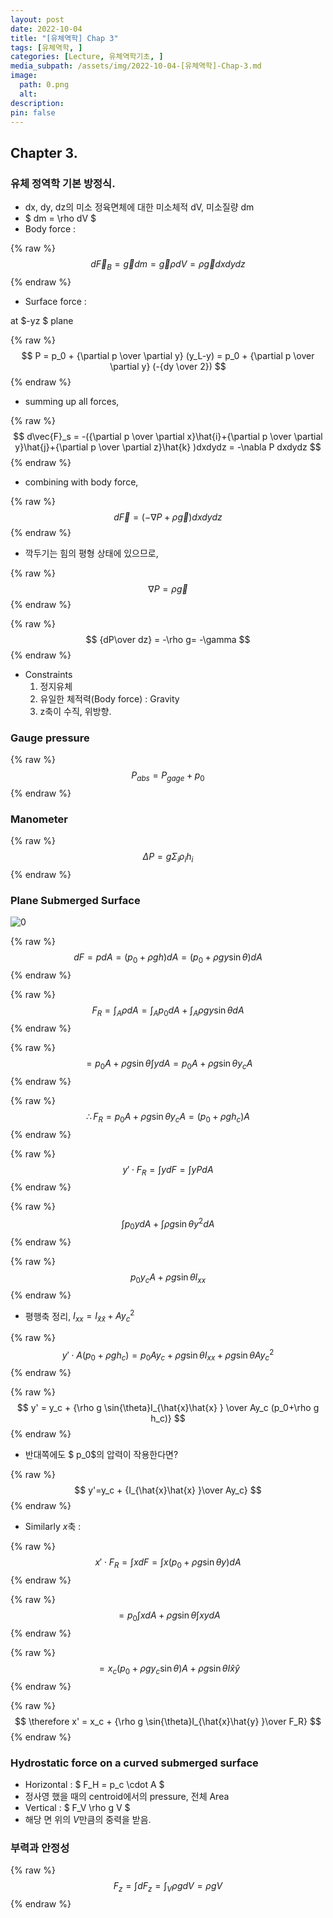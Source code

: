 ```yaml
---
layout: post
date: 2022-10-04
title: "[유체역학] Chap 3"
tags: [유체역학, ]
categories: [Lecture, 유체역학기초, ]
media_subpath: /assets/img/2022-10-04-[유체역학]-Chap-3.md
image:
  path: 0.png
  alt:  
description:  
pin: false
---
```



## Chapter 3.


### 유체 정역학 기본 방정식.

- dx, dy, dz의 미소 정육면체에 대한 미소체적 dV, 미소질량 dm
- $ dm = \rho dV $
- Body force :

{% raw %}
$$
d \vec{F}_B = \vec{g} dm = \vec{g} \rho dV = \rho \vec{g} dxdydz
$$
{% endraw %}

- Surface force :

at $-yz $ plane


{% raw %}
$$
P = p_0 + {\partial p \over \partial y} (y_L-y) = p_0 + {\partial p \over \partial y} (-{dy \over 2})
$$
{% endraw %}

- summing up all forces,

{% raw %}
$$
d\vec{F}_s = -({\partial p \over \partial x}\hat{i}+{\partial p \over \partial y}\hat{j}+{\partial p \over \partial z}\hat{k} )dxdydz 
 = -\nabla P dxdydz
$$
{% endraw %}

- combining with body force,

{% raw %}
$$
d\vec{F} = (-\nabla P + \rho \vec{g})dxdydz
$$
{% endraw %}

- 깍두기는 힘의 평형 상태에 있으므로,

{% raw %}
$$
\nabla P = \rho \vec{g}
$$
{% endraw %}


{% raw %}
$$
{dP\over dz} = -\rho g= -\gamma
$$
{% endraw %}

- Constraints
	1. 정지유체
	2. 유일한 체적력(Body force) : Gravity
	3. z축이 수직, 위방향.

### Gauge pressure


{% raw %}
$$
P_{abs} = P_{gage} + p_0
$$
{% endraw %}


### Manometer


{% raw %}
$$
\Delta P = g \Sigma_i \rho_i h_i
$$
{% endraw %}


### Plane Submerged Surface


![0](/0.png)


{% raw %}
$$
dF = pdA = (p_0 + \rho gh)dA = (p_0 + \rho gy \sin{\theta})dA
$$
{% endraw %}


{% raw %}
$$
F_R = \int_A \rho dA = \int_A p_0 dA + \int_A \rho gy \sin{\theta} dA
$$
{% endraw %}


{% raw %}
$$
= p_0 A + \rho g \sin{\theta} \int{ydA} = p_0 A + \rho g \sin{\theta} y_c A
$$
{% endraw %}


{% raw %}
$$
\therefore F_R = p_0 A + \rho g \sin{\theta} y_c A = (p_0 + \rho g h_c) A
$$
{% endraw %}


{% raw %}
$$
y' \cdot  F_R = \int y dF = \int y PdA
$$
{% endraw %}


{% raw %}
$$
\int p_0 y dA + \int \rho g \sin{\theta} y^2 dA
$$
{% endraw %}


{% raw %}
$$
p_0 y_cA + \rho g\sin{\theta} I_{xx}
$$
{% endraw %}

- 평행축 정리, $I_{xx} = I_{\hat{x}\hat{x} }+Ay_c^2$

{% raw %}
$$
y' \cdot A(p_0 + \rho g h_c) = p_0 Ay_c + \rho g \sin{\theta} I_{xx}+\rho g \sin{\theta} A y_c^2
$$
{% endraw %}


{% raw %}
$$
y' = y_c + {\rho g \sin{\theta}I_{\hat{x}\hat{x} } \over Ay_c (p_0+\rho g h_c)}
$$
{% endraw %}

- 반대쪽에도 $ p_0$의 압력이 작용한다면?

{% raw %}
$$
y'=y_c + {I_{\hat{x}\hat{x} }\over Ay_c}
$$
{% endraw %}

- Similarly $x$축 :

{% raw %}
$$
x' \cdot F_R = \int xdF = \int x(p_0+\rho g \sin{\theta}y)dA
$$
{% endraw %}


{% raw %}
$$
= p_0 \int xdA + \rho g \sin{\theta}\int xydA
$$
{% endraw %}


{% raw %}
$$
= x_c(p_0 + \rho g y_c\sin{\theta}) A + \rho g \sin{\theta}I{\hat{x}\hat{y} }
$$
{% endraw %}


{% raw %}
$$
\therefore x' = x_c + {\rho g \sin{\theta}I_{\hat{x}\hat{y} }\over F_R}
$$
{% endraw %}


### Hydrostatic force on a curved submerged surface

- Horizontal : $ F_H = p_c \cdot A $
- 정사영 했을 때의 centroid에서의 pressure, 전체 Area
- Vertical : $ F_V \rho g V $
- 해당 면 위의 $V$만큼의 중력을 받음.

### 부력과 안정성


{% raw %}
$$
F_z = \int dF_z = \int_{V} \rho g dV = \rho g V
$$
{% endraw %}



<script>
  window.MathJax = {
    tex: {
      macros: {
        R: "\\mathbb{R}",
        N: "\\mathbb{N}",
        Z: "\\mathbb{Z}",
        Q: "\\mathbb{Q}",
        C: "\\mathbb{C}",
        proj: "\\operatorname{proj}",
        rank: "\\operatorname{rank}",
        im: "\\operatorname{im}",
        dom: "\\operatorname{dom}",
        codom: "\\operatorname{codom}",
        argmax: "\\operatorname*{arg\,max}",
        argmin: "\\operatorname*{arg\,min}"
      },
      tags: "ams",
      strict: false, 
      inlineMath: [["$", "$"], ["\\(", "\\)"]],
      displayMath: [["$$", "$$"], ["\\[", "\\]"]]
    },
    options: {
      skipHtmlTags: ["script", "noscript", "style", "textarea", "pre"]
    }
  };
</script>
<script async src="https://cdn.jsdelivr.net/npm/mathjax@3/es5/tex-mml-chtml.js"></script>
